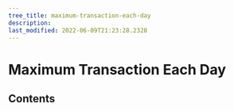 ```yaml
---
tree_title: maximum-transaction-each-day
description: 
last_modified: 2022-06-09T21:23:28.2328
---
```


# Maximum Transaction Each Day

## Contents
